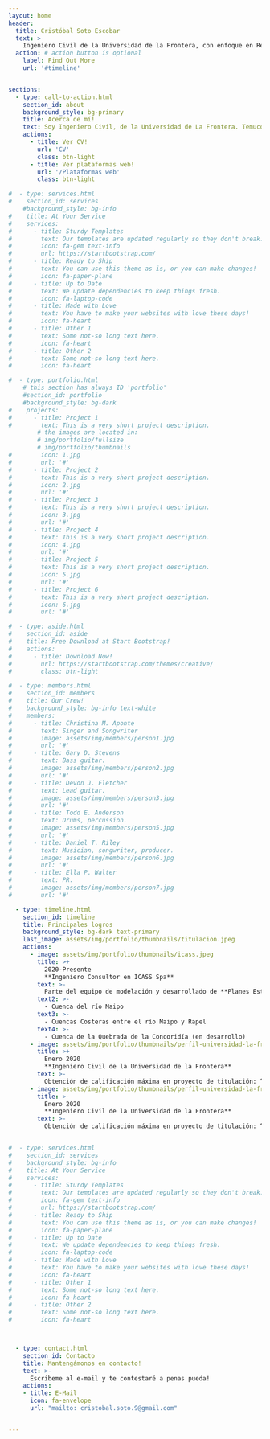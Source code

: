 ```yaml
---
layout: home
header:
  title: Cristóbal Soto Escobar
  text: >
    Ingeniero Civil de la Universidad de la Frontera, con enfoque en Recursos hídricos
  action: # action button is optional
    label: Find Out More
    url: '#timeline'


sections:
  - type: call-to-action.html
    section_id: about
    background_style: bg-primary
    title: Acerca de mí!
    text: Soy Ingeniero Civil, de la Universidad de La Frontera. Temuco, Región de La Araucanía. Me titule en enero del 2020, desde entonces me he enfocado en el estudio de los recursos hídricos, trabajando en estudios de Planes Estrategicos de Gestión Hídrica, estudios hidrologicos y desarrollando modelos superficiales e integrados. Adicionalmente me he especializado en el desarrollo de plataformas de visualización de datos hidrológicos espaciales y temporales.
    actions:
      - title: Ver CV!
        url: 'CV'
        class: btn-light
      - title: Ver plataformas web!
        url: '/Plataformas web'
        class: btn-light

#  - type: services.html
#    section_id: services
    #background_style: bg-info
#    title: At Your Service
#    services:
#      - title: Sturdy Templates
#        text: Our templates are updated regularly so they don't break.
#        icon: fa-gem text-info
#        url: https://startbootstrap.com/
#      - title: Ready to Ship
#        text: You can use this theme as is, or you can make changes!
#        icon: fa-paper-plane
#      - title: Up to Date
#        text: We update dependencies to keep things fresh.
#        icon: fa-laptop-code
#      - title: Made with Love
#        text: You have to make your websites with love these days!
#        icon: fa-heart
#      - title: Other 1
#        text: Some not-so long text here.
#        icon: fa-heart
#      - title: Other 2
#        text: Some not-so long text here.
#        icon: fa-heart

#  - type: portfolio.html
    # this section has always ID 'portfolio'
    #section_id: portfolio
    #background_style: bg-dark
#    projects:
#      - title: Project 1
#        text: This is a very short project description.
        # the images are located in:
        # img/portfolio/fullsize
        # img/portfolio/thumbnails
#        icon: 1.jpg
#        url: '#'
#      - title: Project 2
#        text: This is a very short project description.
#        icon: 2.jpg
#        url: '#'
#      - title: Project 3
#        text: This is a very short project description.
#        icon: 3.jpg
#        url: '#'
#      - title: Project 4
#        text: This is a very short project description.
#        icon: 4.jpg
#        url: '#'
#      - title: Project 5
#        text: This is a very short project description.
#        icon: 5.jpg
#        url: '#'
#      - title: Project 6
#        text: This is a very short project description.
#        icon: 6.jpg
#        url: '#'

#  - type: aside.html
#    section_id: aside
#    title: Free Download at Start Bootstrap!
#    actions:
#      - title: Download Now!
#        url: https://startbootstrap.com/themes/creative/
#        class: btn-light

#  - type: members.html
#    section_id: members
#    title: Our Crew!
#    background_style: bg-info text-white
#    members:
#      - title: Christina M. Aponte
#        text: Singer and Songwriter
#        image: assets/img/members/person1.jpg
#        url: '#'
#      - title: Gary D. Stevens
#        text: Bass guitar.
#        image: assets/img/members/person2.jpg
#        url: '#'
#      - title: Devon J. Fletcher
#        text: Lead guitar.
#        image: assets/img/members/person3.jpg
#        url: '#'
#      - title: Todd E. Anderson
#        text: Drums, percussion.
#        image: assets/img/members/person5.jpg
#        url: '#'
#      - title: Daniel T. Riley
#        text: Musician, songwriter, producer.
#        image: assets/img/members/person6.jpg
#        url: '#'
#      - title: Ella P. Walter
#        text: PR.
#        image: assets/img/members/person7.jpg
#        url: '#'

  - type: timeline.html
    section_id: timeline
    title: Principales logros
    background_style: bg-dark text-primary
    last_image: assets/img/portfolio/thumbnails/titulacion.jpeg
    actions:
      - image: assets/img/portfolio/thumbnails/icass.jpeg
        title: >+
          2020-Presente
          **Ingeniero Consultor en ICASS Spa**
        text: >-
          Parte del equipo de modelación y desarrollado de **Planes Estrategicos de Gestión de Recursos Hídricos (DGA)** en:
        text2: >-
          - Cuenca del río Maipo
        text3: >-
          - Cuencas Costeras entre el río Maipo y Rapel
        text4: >-
          - Cuenca de la Quebrada de la Concoridía (en desarrollo)
      - image: assets/img/portfolio/thumbnails/perfil-universidad-la-frontera.jpeg
        title: >+
          Enero 2020
          **Ingeniero Civil de la Universidad de la Frontera**
        text: >-
          Obtención de calificación máxima en proyecto de titulación: “Construcción de curvas Intensida Duración-Frecuencia de alta resolución espacial en la zona Centro-Sur de Chile”
      - image: assets/img/portfolio/thumbnails/perfil-universidad-la-frontera.jpeg
        title: >-
          Enero 2020
          **Ingeniero Civil de la Universidad de la Frontera**
        text: >-
          Obtención de calificación máxima en proyecto de titulación: “Construcción de curvas Intensidad-Duración-Frecuencia de alta resolución espacial en la zona Centro-Sur de Chile”


#  - type: services.html
#    section_id: services
#    background_style: bg-info
#    title: At Your Service
#    services:
#      - title: Sturdy Templates
#        text: Our templates are updated regularly so they don't break.
#        icon: fa-gem text-info
#        url: https://startbootstrap.com/
#      - title: Ready to Ship
#        text: You can use this theme as is, or you can make changes!
#        icon: fa-paper-plane
#      - title: Up to Date
#        text: We update dependencies to keep things fresh.
#        icon: fa-laptop-code
#      - title: Made with Love
#        text: You have to make your websites with love these days!
#        icon: fa-heart
#      - title: Other 1
#        text: Some not-so long text here.
#        icon: fa-heart
#      - title: Other 2
#        text: Some not-so long text here.
#        icon: fa-heart



  - type: contact.html
    section_id: Contacto
    title: Mantengámonos en contacto!
    text: >-
      Escribeme al e-mail y te contestaré a penas pueda!
    actions:
    - title: E-Mail
      icon: fa-envelope
      url: "mailto: cristobal.soto.9@gmail.com"


---
```

